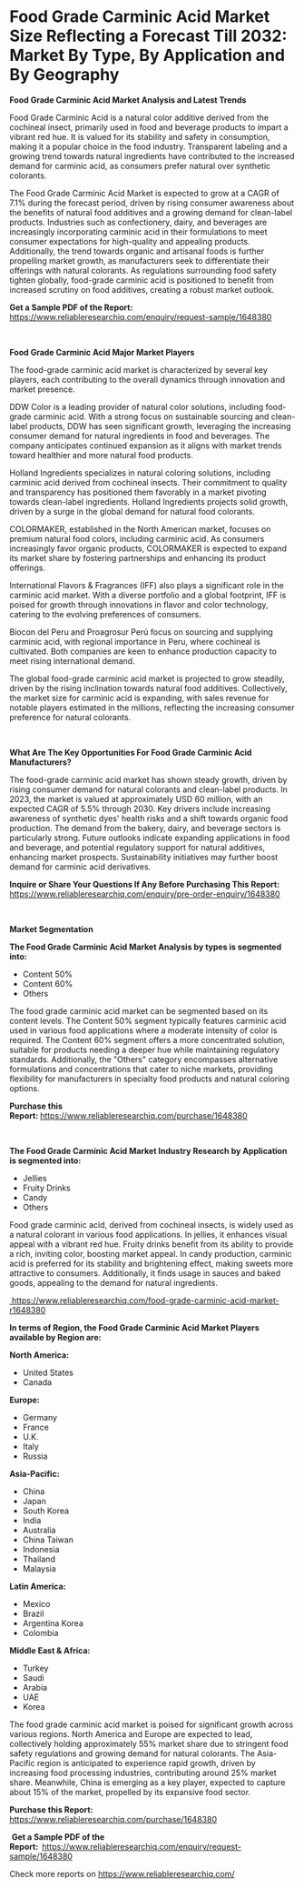 <p><h1>Food Grade Carminic Acid Market Size Reflecting a Forecast Till 2032: Market By Type, By Application and By Geography</h1></p><p><strong>Food Grade Carminic Acid Market Analysis and Latest Trends</strong></p>
<p><p>Food Grade Carminic Acid is a natural color additive derived from the cochineal insect, primarily used in food and beverage products to impart a vibrant red hue. It is valued for its stability and safety in consumption, making it a popular choice in the food industry. Transparent labeling and a growing trend towards natural ingredients have contributed to the increased demand for carminic acid, as consumers prefer natural over synthetic colorants.</p><p>The Food Grade Carminic Acid Market is expected to grow at a CAGR of 7.1% during the forecast period, driven by rising consumer awareness about the benefits of natural food additives and a growing demand for clean-label products. Industries such as confectionery, dairy, and beverages are increasingly incorporating carminic acid in their formulations to meet consumer expectations for high-quality and appealing products. Additionally, the trend towards organic and artisanal foods is further propelling market growth, as manufacturers seek to differentiate their offerings with natural colorants. As regulations surrounding food safety tighten globally, food-grade carminic acid is positioned to benefit from increased scrutiny on food additives, creating a robust market outlook.</p></p>
<p><strong>Get a Sample PDF of the Report:&nbsp;</strong> <a href="https://www.reliableresearchiq.com/enquiry/request-sample/1648380?utm_campaign=2321&utm_medium=2&utm_source=Github&utm_content=ia&utm_term=25032025&utm_id=food-grade-carminic-acid">https://www.reliableresearchiq.com/enquiry/request-sample/1648380</a></p>
<p>&nbsp;</p>
<p><strong>Food Grade Carminic Acid Major Market Players</strong></p>
<p><p>The food-grade carminic acid market is characterized by several key players, each contributing to the overall dynamics through innovation and market presence. </p><p>DDW Color is a leading provider of natural color solutions, including food-grade carminic acid. With a strong focus on sustainable sourcing and clean-label products, DDW has seen significant growth, leveraging the increasing consumer demand for natural ingredients in food and beverages. The company anticipates continued expansion as it aligns with market trends toward healthier and more natural food products.</p><p>Holland Ingredients specializes in natural coloring solutions, including carminic acid derived from cochineal insects. Their commitment to quality and transparency has positioned them favorably in a market pivoting towards clean-label ingredients. Holland Ingredients projects solid growth, driven by a surge in the global demand for natural food colorants.</p><p>COLORMAKER, established in the North American market, focuses on premium natural food colors, including carminic acid. As consumers increasingly favor organic products, COLORMAKER is expected to expand its market share by fostering partnerships and enhancing its product offerings.</p><p>International Flavors & Fragrances (IFF) also plays a significant role in the carminic acid market. With a diverse portfolio and a global footprint, IFF is poised for growth through innovations in flavor and color technology, catering to the evolving preferences of consumers.</p><p>Biocon del Peru and Proagrosur Perú focus on sourcing and supplying carminic acid, with regional importance in Peru, where cochineal is cultivated. Both companies are keen to enhance production capacity to meet rising international demand.</p><p>The global food-grade carminic acid market is projected to grow steadily, driven by the rising inclination towards natural food additives. Collectively, the market size for carminic acid is expanding, with sales revenue for notable players estimated in the millions, reflecting the increasing consumer preference for natural colorants.</p></p>
<p>&nbsp;</p>
<p><strong>What Are The Key Opportunities For Food Grade Carminic Acid Manufacturers?</strong></p>
<p><p>The food-grade carminic acid market has shown steady growth, driven by rising consumer demand for natural colorants and clean-label products. In 2023, the market is valued at approximately USD 60 million, with an expected CAGR of 5.5% through 2030. Key drivers include increasing awareness of synthetic dyes' health risks and a shift towards organic food production. The demand from the bakery, dairy, and beverage sectors is particularly strong. Future outlooks indicate expanding applications in food and beverage, and potential regulatory support for natural additives, enhancing market prospects. Sustainability initiatives may further boost demand for carminic acid derivatives.</p></p>
<p><strong>Inquire or Share Your Questions If Any Before Purchasing This Report:</strong> <a href="https://www.reliableresearchiq.com/enquiry/pre-order-enquiry/1648380?utm_campaign=2321&utm_medium=2&utm_source=Github&utm_content=ia&utm_term=25032025&utm_id=food-grade-carminic-acid">https://www.reliableresearchiq.com/enquiry/pre-order-enquiry/1648380</a></p>
<p>&nbsp;</p>
<p><strong>Market Segmentation</strong></p>
<p><strong>The Food Grade Carminic Acid Market Analysis by types is segmented into:</strong></p>
<p><ul><li>Content 50%</li><li>Content 60%</li><li>Others</li></ul></p>
<p><p>The food grade carminic acid market can be segmented based on its content levels. The Content 50% segment typically features carminic acid used in various food applications where a moderate intensity of color is required. The Content 60% segment offers a more concentrated solution, suitable for products needing a deeper hue while maintaining regulatory standards. Additionally, the "Others" category encompasses alternative formulations and concentrations that cater to niche markets, providing flexibility for manufacturers in specialty food products and natural coloring options.</p></p>
<p><strong>Purchase this Report:&nbsp;</strong><a href="https://www.reliableresearchiq.com/purchase/1648380?utm_campaign=2321&utm_medium=2&utm_source=Github&utm_content=ia&utm_term=25032025&utm_id=food-grade-carminic-acid">https://www.reliableresearchiq.com/purchase/1648380</a></p>
<p>&nbsp;</p>
<p><strong>The Food Grade Carminic Acid Market Industry Research by Application is segmented into:</strong></p>
<p><ul><li>Jellies</li><li>Fruity Drinks</li><li>Candy</li><li>Others</li></ul></p>
<p><p>Food grade carminic acid, derived from cochineal insects, is widely used as a natural colorant in various food applications. In jellies, it enhances visual appeal with a vibrant red hue. Fruity drinks benefit from its ability to provide a rich, inviting color, boosting market appeal. In candy production, carminic acid is preferred for its stability and brightening effect, making sweets more attractive to consumers. Additionally, it finds usage in sauces and baked goods, appealing to the demand for natural ingredients.</p></p>
<p><a href="https://www.reliableresearchiq.com/food-grade-carminic-acid-market-r1648380?utm_campaign=2321&utm_medium=2&utm_source=Github&utm_content=ia&utm_term=25032025&utm_id=food-grade-carminic-acid">&nbsp;https://www.reliableresearchiq.com/food-grade-carminic-acid-market-r1648380</a></p>
<p><strong>In terms of Region, the Food Grade Carminic Acid Market Players available by Region are:</strong></p>
<p>
    <p> <strong> North America: </strong>
        <ul>
            <li>United States</li>
            <li>Canada</li>
        </ul>
        </p> 
    <p> <strong> Europe: </strong>
        <ul>
            <li>Germany</li>
            <li>France</li>
            <li>U.K.</li>
            <li>Italy</li>
            <li>Russia</li>
        </ul>
        </p> 
    <p> <strong> Asia-Pacific: </strong>
        <ul>
            <li>China</li>
            <li>Japan</li>
            <li>South Korea</li>
            <li>India</li>
            <li>Australia</li>
            <li>China Taiwan</li>
            <li>Indonesia</li>
            <li>Thailand</li>
            <li>Malaysia</li>
        </ul>
        </p> 
    <p> <strong> Latin America: </strong>
        <ul>
            <li>Mexico</li>
            <li>Brazil</li>
            <li>Argentina Korea</li>
            <li>Colombia</li>
        </ul>
        </p> 
    <p> <strong> Middle East & Africa: </strong>
        <ul>
            <li>Turkey</li>
            <li>Saudi</li>
            <li>Arabia</li>
            <li>UAE</li>
            <li>Korea</li>
        </ul>
    </p>
    </p>
<p><p>The food grade carminic acid market is poised for significant growth across various regions. North America and Europe are expected to lead, collectively holding approximately 55% market share due to stringent food safety regulations and growing demand for natural colorants. The Asia-Pacific region is anticipated to experience rapid growth, driven by increasing food processing industries, contributing around 25% market share. Meanwhile, China is emerging as a key player, expected to capture about 15% of the market, propelled by its expansive food sector.</p></p>
<p><strong>Purchase this Report: </strong><a href="https://www.reliableresearchiq.com/purchase/1648380?utm_campaign=2321&utm_medium=2&utm_source=Github&utm_content=ia&utm_term=25032025&utm_id=food-grade-carminic-acid">https://www.reliableresearchiq.com/purchase/1648380</a></p>
<p>&nbsp;<strong>Get a Sample PDF of the Report:&nbsp;&nbsp;</strong><a href="https://www.reliableresearchiq.com/enquiry/request-sample/1648380?utm_campaign=2321&utm_medium=2&utm_source=Github&utm_content=ia&utm_term=25032025&utm_id=food-grade-carminic-acid">https://www.reliableresearchiq.com/enquiry/request-sample/1648380</a></p>
<p><strong></strong></p>
<p>Check more reports on <a href="https://www.reliableresearchiq.com/?utm_campaign=2321&utm_medium=2&utm_source=Github&utm_content=ia&utm_term=25032025&utm_id=food-grade-carminic-acid">https://www.reliableresearchiq.com/</a></p>